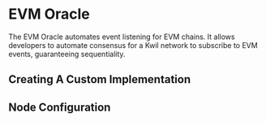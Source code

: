 # EVM Oracle

The EVM Oracle automates event listening for EVM chains. It allows developers to automate consensus for a Kwil network to subscribe to EVM events, guaranteeing sequentiality.

## Creating A Custom Implementation

## Node Configuration